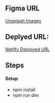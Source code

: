 ## Figma URL

[Unsplash Images](https://www.figma.com/file/O2MaAAlr4nznh7m53azatL/Unsplash-images?node-id=0%3A1&t=cYDOCgqOs9IX2If0-1)

## Deplyed URL:

[Netlify Deployed URL](https://cozy-lolly-f47228.netlify.app/)

## Steps

#### Setup

- npm install
- npm run dev
